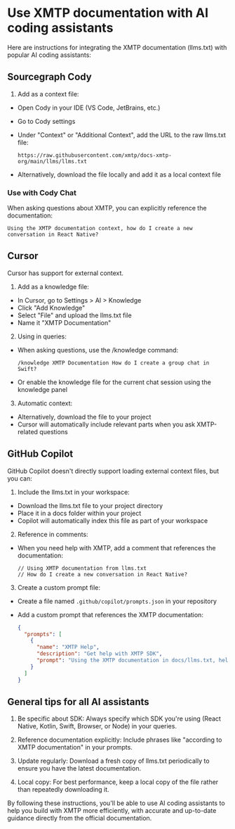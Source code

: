 # Use XMTP documentation with AI coding assistants

Here are instructions for integrating the XMTP documentation (llms.txt) with popular AI coding assistants:

## Sourcegraph Cody

1. Add as a context file:

- Open Cody in your IDE (VS Code, JetBrains, etc.)
- Go to Cody settings
- Under "Context" or "Additional Context", add the URL to the raw llms.txt file:

  ```
  https://raw.githubusercontent.com/xmtp/docs-xmtp-org/main/llms/llms.txt
  ```

- Alternatively, download the file locally and add it as a local context file

### Use with Cody Chat

When asking questions about XMTP, you can explicitly reference the documentation:

```
Using the XMTP documentation context, how do I create a new conversation in React Native?
```

## Cursor

Cursor has support for external context.

1. Add as a knowledge file:
- In Cursor, go to Settings > AI > Knowledge
- Click "Add Knowledge"
- Select "File" and upload the llms.txt file
- Name it "XMTP Documentation"

2. Using in queries:
- When asking questions, use the /knowledge command:

  ```
  /knowledge XMTP Documentation How do I create a group chat in Swift?
  ```

- Or enable the knowledge file for the current chat session using the knowledge panel

3. Automatic context:
- Alternatively, download the file to your project
- Cursor will automatically include relevant parts when you ask XMTP-related questions

## GitHub Copilot

GitHub Copilot doesn't directly support loading external context files, but you can:

1. Include the llms.txt in your workspace:
- Download the llms.txt file to your project directory
- Place it in a docs folder within your project
- Copilot will automatically index this file as part of your workspace

2. Reference in comments:
- When you need help with XMTP, add a comment that references the documentation:

  ```
  // Using XMTP documentation from llms.txt
  // How do I create a new conversation in React Native?
  ```

3. Create a custom prompt file:
- Create a file named `.github/copilot/prompts.json` in your repository
- Add a custom prompt that references the XMTP documentation:

  ```json
  {
    "prompts": [
      {
        "name": "XMTP Help",
        "description": "Get help with XMTP SDK",
        "prompt": "Using the XMTP documentation in docs/llms.txt, help me with: {{selection}}"
      }
    ]
  }
  ```

## General tips for all AI assistants

1. Be specific about SDK: Always specify which SDK you're using (React Native, Kotlin, Swift, Browser, or Node) in your queries.

2. Reference documentation explicitly: Include phrases like "according to XMTP documentation" in your prompts.

3. Update regularly: Download a fresh copy of llms.txt periodically to ensure you have the latest documentation.

4. Local copy: For best performance, keep a local copy of the file rather than repeatedly downloading it.

By following these instructions, you'll be able to use AI coding assistants to help you build with XMTP more efficiently, with accurate and up-to-date guidance directly from the official documentation.
